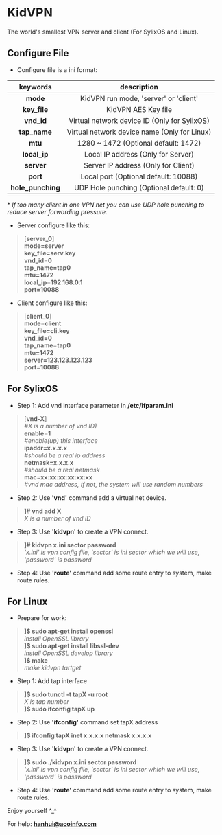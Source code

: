 # KidVPN  
The world's smallest VPN server and client (For SylixOS and Linux).  

## Configure File  
* Configure file is a ini format:  
> 
|keywords| description |  
|:----:|:----:|  
|**mode**|KidVPN run mode, 'server' or 'client'|  
|**key_file**|KidVPN AES Key file|  
|**vnd_id**|Virtual network device ID (Only for SylixOS)|  
|**tap_name**|Virtual network device name (Only for Linux)|  
|**mtu**|1280 ~ 1472 (Optional default: 1472)|  
|**local_ip**|Local IP address (Only for Server)|  
|**server**|Server IP address (Only for Client)|  
|**port**|Local port (Optional default: 10088)|
|**hole_punching**|UDP Hole punching (Optional default: 0)|  
\* *If too many client in one VPN net you can use UDP hole punching to reduce server forwarding pressure.*  

* Server configure like this:
> [**server_0**]  
**mode=server**  
**key_file=serv.key**  
**vnd_id=0**  
**tap_name=tap0**  
**mtu=1472**  
**local_ip=192.168.0.1**  
**port=10088**

* Client configure like this:
> [**client_0**]  
**mode=client**  
**key_file=cli.key**  
**vnd_id=0**  
**tap_name=tap0**  
**mtu=1472**  
**server=123.123.123.123**  
**port=10088**  

## For SylixOS
* Step 1: Add vnd interface parameter in **/etc/ifparam.ini**
> \[**vnd-X**\]  
  *#X is a number of vnd ID)*  
  **enable=1**  
  *#enable(up) this interface*  
  **ipaddr=x.x.x.x**  
  *#should be a real ip address*  
  **netmask=x.x.x.x**  
  *#should be a real netmask*  
  **mac=xx:xx:xx:xx:xx:xx**  
  *#vnd mac address, If not, the system will use random numbers*  

* Step 2: Use **'vnd'** command add a virtual net device.
> **]# vnd add X**  
  *X is a number of vnd ID*

* Step 3: Use **'kidvpn'** to create a VPN connect.
> **]# kidvpn x.ini sector password**  
  *'x.ini' is vpn config file, 'sector' is ini sector which we will use, 'password' is password*

* Step 4: Use **'route'** command add some route entry to system, make route rules.

## For Linux
* Prepare for work:
> **]$ sudo apt-get install openssl**  
  *install OpenSSL library*  
  **]$ sudo apt-get install libssl-dev**  
  *install OpenSSL develop library*  
  **]$ make**  
  *make kidvpn tartget*
        
* Step 1: Add tap interface
> **]$ sudo tunctl -t tapX -u root**  
  *X is tap number*  
  **]$ sudo ifconfig tapX up**

* Step 2: Use **'ifconfig'** command set tapX address
> **]$ ifconfig tapX inet x.x.x.x netmask x.x.x.x**

* Step 3: Use **'kidvpn'** to create a VPN connect.
> **]$ sudo ./kidvpn x.ini sector password**  
  *'x.ini' is vpn config file, 'sector' is ini sector which we will use, 'password' is password*
        
* Step 4: Use **'route'** command add some route entry to system, make route rules.

Enjoy yourself \^\_\^

For help: **hanhui@acoinfo.com**